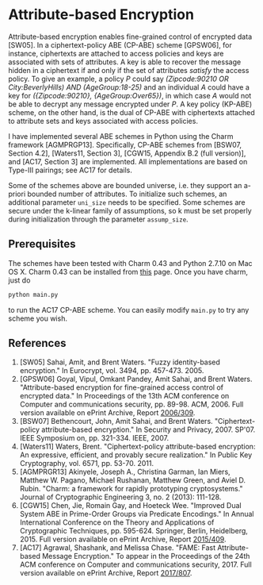 # Attribute-based Encryption

Attribute-based encryption enables fine-grained control of encrypted data [SW05]. In a ciphertext-policy ABE (CP-ABE) scheme [GPSW06], for instance, ciphertexts are attached to access policies and keys are associated with sets of attributes. A key is able to recover the message hidden in a ciphertext if and only if the set of attributes *satisfy* the access policy. To give an example, a policy *P* could say *(Zipcode:90210 OR City:BeverlyHills) AND (AgeGroup:18-25)* and an individual *A* could have a key for *({Zipcode:90210}, {AgeGroup:Over65})*, in which case *A* would not be able to decrypt any message encrypted under *P*. A key policy (KP-ABE) scheme, on the other hand, is the dual of CP-ABE with ciphertexts attached to attribute sets and keys associated with access policies. 

I have implemented several ABE schemes in Python using the Charm framework [AGMPRGP13]. Specifically, CP-ABE schemes from [BSW07, Section 4.2], [Waters11, Section 3], [CGW15, Appendix B.2 (full version)], and [AC17, Section 3] are implemented. All implementations are based on Type-III pairings; see AC17 for details.

Some of the schemes above are bounded universe, i.e. they support an a-priori bounded number of attributes. To initialize such schemes, an additional parameter `uni_size` needs to be specified. Some schemes are secure under the k-linear family of assumptions, so k must be set properly during initialization through the parameter `assump_size`.

## Prerequisites

The schemes have been tested with Charm 0.43 and Python 2.7.10 on Mac OS X. Charm 0.43 can be installed from [this](https://github.com/JHUISI/charm/releases) page. Once you have charm, just do
```python
python main.py
```
to run the AC17 CP-ABE scheme. You can easily modify `main.py` to try any scheme you wish.

## References

 1. [SW05] Sahai, Amit, and Brent Waters. "Fuzzy identity-based encryption." In Eurocrypt, vol. 3494, pp. 457-473. 2005.
 2. [GPSW06] Goyal, Vipul, Omkant Pandey, Amit Sahai, and Brent Waters. "Attribute-based encryption for fine-grained access control of encrypted data." In Proceedings of the 13th ACM conference on Computer and communications security, pp. 89-98. ACM, 2006. Full version available on ePrint Archive, Report [2006/309](https://eprint.iacr.org/2006/309).
 3. [BSW07] Bethencourt, John, Amit Sahai, and Brent Waters. "Ciphertext-policy attribute-based encryption." In Security and Privacy, 2007. SP'07. IEEE Symposium on, pp. 321-334. IEEE, 2007.
 4. [Waters11] Waters, Brent. "Ciphertext-policy attribute-based encryption: An expressive, efficient, and provably secure realization." In Public Key Cryptography, vol. 6571, pp. 53-70. 2011.
 5. [AGMPRGR13] Akinyele, Joseph A., Christina Garman, Ian Miers, Matthew W. Pagano, Michael Rushanan, Matthew Green, and Aviel D. Rubin. "Charm: a framework for rapidly prototyping cryptosystems." Journal of Cryptographic Engineering 3, no. 2 (2013): 111-128.
 6. [CGW15] Chen, Jie, Romain Gay, and Hoeteck Wee. "Improved Dual System ABE in Prime-Order Groups via Predicate Encodings." In Annual International Conference on the Theory and Applications of Cryptographic Techniques, pp. 595-624. Springer, Berlin, Heidelberg, 2015. Full version available on ePrint Archive, Report [2015/409](https://eprint.iacr.org/2015/409).
 7. [AC17] Agrawal, Shashank, and Melissa Chase. "FAME: Fast Attribute-based Message Encryption." To appear in the Proceedings of the 24th ACM conference on Computer and communications security, 2017. Full version available on ePrint Archive, Report [2017/807](https://eprint.iacr.org/2017/807).